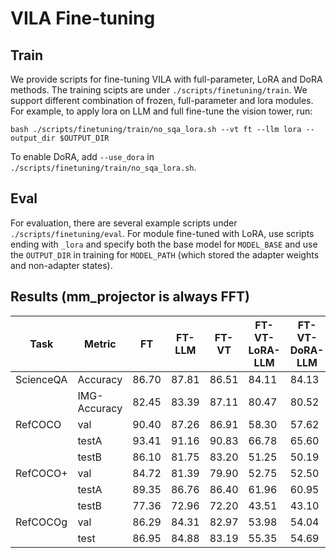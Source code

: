 # VILA Fine-tuning

## Train
We provide scripts for fine-tuning VILA with full-parameter, LoRA and DoRA methods. The training scipts are under ``./scripts/finetuning/train``. We support different combination of frozen, full-parameter and lora modules. For example, to apply lora on LLM and full fine-tune the vision tower, run:
```
bash ./scripts/finetuning/train/no_sqa_lora.sh --vt ft --llm lora --output_dir $OUTPUT_DIR
```
To enable DoRA, add ``--use_dora`` in ``./scripts/finetuning/train/no_sqa_lora.sh``.

## Eval
For evaluation, there are several example scripts under `./scripts/finetuning/eval`. For module fine-tuned with LoRA, use scripts ending with ``_lora`` and specify both the base model for ``MODEL_BASE`` and use the ``OUTPUT_DIR`` in training for ``MODEL_PATH`` (which stored the adapter weights and non-adapter states).




## Results (mm_projector is always FFT)
| Task      | Metric       | FT       | FT-LLM | FT-VT | FT-VT-LoRA-LLM | FT-VT-DoRA-LLM | LoRA-VT-LoRA-LLM |
|-----------|--------------|----------|--------|-------|----------------|----------------|------------------|
| ScienceQA | Accuracy     | 86.70    | 87.81  | 86.51 |     84.11      |     84.13      | 84.41            |
|           | IMG-Accuracy | 82.45    | 83.39  | 87.11 |     80.47      |     80.52      | 81.06            |
| RefCOCO   | val          | 90.40    | 87.26  | 86.91 |     58.30      |     57.62      | 60.13            |
|           | testA        | 93.41    | 91.16  | 90.83 |     66.78      |     65.60      | 68.25            |
|           | testB        | 86.10    | 81.75  | 83.20 |     51.25      |     50.19      | 52.86            |
| RefCOCO+  | val          | 84.72    | 81.39  | 79.90 |     52.75      |     52.50      | 54.82            |
|           | testA        | 89.35    | 86.76  | 86.40 |     61.96      |     60.95      | 63.76            |
|           | testB        | 77.36    | 72.96  | 72.20 |     43.51      |     43.10      | 45.39            |
| RefCOCOg  | val          | 86.29    | 84.31  | 82.97 |     53.98      |     54.04      | 54.11            |
|           | test         | 86.95    | 84.88  | 83.19 |     55.35      |     54.69      | 54.66            |